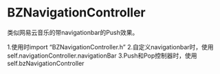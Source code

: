 # BZNavigationController

类似网易云音乐的带navigationbar的Push效果。

1.使用时import “BZNavigationController.h”
2.自定义navigationbar时，使用 self.navigationController.navigationBar
3.Push和Pop控制器时，使用 self.bzNavigationController
